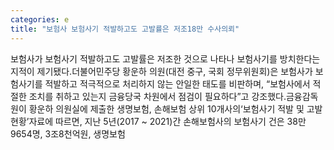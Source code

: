 ```yaml
---
categories: e
title: "보험사 보험사기 적발하고도 고발률은 저조18만 수사의뢰"
---
```

보험사가 보험사기 적발하고도 고발률은 저조한 것으로 나타나 보험사기를 방치한다는 지적이 제기됐다.더불어민주당 황운하 의원(대전 중구, 국회 정무위원회)은 보험사가 보험사기를 적발하고 적극적으로 처리하지 않는 안일한 태도를 비판하며, “보험사에서 적절한 조치를 취하고 있는지 금융당국 차원에서 점검이 필요하다”고 강조했다.금융감독원이 황운하 의원실에 제출한 생명보험, 손해보험 상위 10개사의‘보험사기 적발 및 고발현황’자료에 따르면, 지난 5년(2017 ~ 2021)간 손해보험사의 보험사기 건은 38만9654명, 3조8천억원, 생명보험